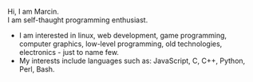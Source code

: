 Hi, I am Marcin.  
I am self-thaught programming enthusiast.  

* I am interested in linux, web development, game programming, computer graphics, low-level programming, old technologies, electronics - just to name few.  
* My interests include languages such as: JavaScript, C, C++, Python, Perl, Bash.
